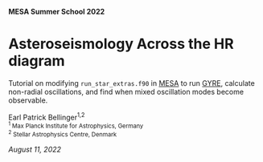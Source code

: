 **MESA Summer School 2022**

Asteroseismology Across the HR diagram
===
Tutorial on modifying `run_star_extras.f90` in [MESA](https://docs.mesastar.org/) to run [GYRE](https://gyre.readthedocs.io), calculate non-radial oscillations, and find when mixed oscillation modes become observable. 

Earl Patrick Bellinger<sup>1,2</sup>\
<sub><sup>1</sup> Max Planck Institute for Astrophysics, Germany</sub>\
<sub><sup>2</sup> Stellar Astrophysics Centre, Denmark</sub>

*August 11, 2022*
